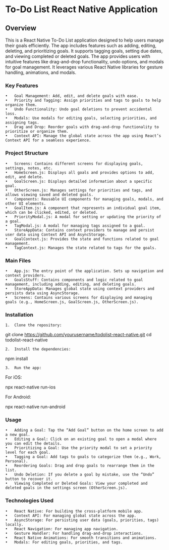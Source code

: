 # To-Do List React Native Application

## Overview

This is a React Native To-Do List application designed to help users manage their goals efficiently. The app includes features such as adding, editing, deleting, and prioritizing goals. It supports tagging goals, setting due dates, and viewing completed or deleted goals. The app provides users with intuitive features like drag-and-drop functionality, undo options, and modals for goal management. It leverages various React Native libraries for gesture handling, animations, and modals.

### Key Features
	•	Goal Management: Add, edit, and delete goals with ease.
	•	Priority and Tagging: Assign priorities and tags to goals to help organize them.
	•	Undo Functionality: Undo goal deletions to prevent accidental loss.
	•	Modals: Use modals for editing goals, selecting priorities, and assigning tags.
	•	Drag and Drop: Reorder goals with drag-and-drop functionality to prioritize or organize them.
	•	Context API: Manage the global state across the app using React’s Context API for a seamless experience.

### Project Structure
	•	Screens: Contains different screens for displaying goals, settings, notes, etc.
	•	HomeScreen.js: Displays all goals and provides options to add, edit, and delete.
	•	GoalScreen.js: Displays detailed information about a specific goal.
	•	OtherScreen.js: Manages settings for priorities and tags, and allows viewing saved and deleted goals.
	•	Components: Reusable UI components for managing goals, modals, and other UI elements.
	•	GoalItem.js: A component that represents an individual goal item, which can be clicked, edited, or deleted.
	•	PriorityModal.js: A modal for setting or updating the priority of a goal.
	•	TagModal.js: A modal for managing tags assigned to a goal.
	•	StoreAppData: Contains context providers to manage and persist user data using Context API and AsyncStorage.
	•	GoalContext.js: Provides the state and functions related to goal management.
	•	TagContext.js: Manages the state related to tags for the goals.

### Main Files
	•	App.js: The entry point of the application. Sets up navigation and context providers.
	•	GoalsStuff: Contains components and logic related to goal management, including adding, editing, and deleting goals.
	•	StoreAppData: Manages global state using context providers and persists data using AsyncStorage.
	•	Screens: Contains various screens for displaying and managing goals (e.g., HomeScreen.js, GoalScreen.js, OtherScreen.js).

### Installation
	1.	Clone the repository:

git clone https://github.com/yourusername/todolist-react-native.git
cd todolist-react-native


	2.	Install the dependencies:

npm install


	3.	Run the app:
For iOS:

npx react-native run-ios

For Android:

npx react-native run-android



### Usage
	•	Adding a Goal: Tap the “Add Goal” button on the home screen to add a new goal.
	•	Editing a Goal: Click on an existing goal to open a modal where you can edit the details.
	•	Prioritizing a Goal: Use the priority modal to set a priority level for each goal.
	•	Tagging a Goal: Add tags to goals to categorize them (e.g., Work, Personal).
	•	Reordering Goals: Drag and drop goals to rearrange them in the list.
	•	Undo Deletion: If you delete a goal by mistake, use the “Undo” button to recover it.
	•	Viewing Completed or Deleted Goals: View your completed and deleted goals in the settings screen (OtherScreen.js).

### Technologies Used
	•	React Native: For building the cross-platform mobile app.
	•	Context API: For managing global state across the app.
	•	AsyncStorage: For persisting user data (goals, priorities, tags) locally.
	•	React Navigation: For managing app navigation.
	•	Gesture Handler: For handling drag-and-drop interactions.
	•	React Native Animations: For smooth transitions and animations.
	•	Modals: For editing goals, priorities, and tags.



